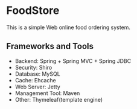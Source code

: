 # FoodStore

This is a simple Web online food ordering system.


## Frameworks and Tools

* Backend: Spring + Spring MVC + Spring JDBC
* Security: Shiro
* Database: MySQL
* Cache: Ehcache
* Web Server: Jetty
* Management Tool: Maven
* Other: Thymeleaf(template engine)